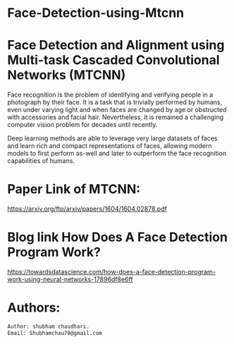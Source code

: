 # Face-Detection-using-Mtcnn
# Face Detection and Alignment using Multi-task Cascaded Convolutional Networks (MTCNN)

Face recognition is the problem of identifying and verifying people in a photograph by their face.
It is a task that is trivially performed by humans, even under varying light and when faces are changed by age or obstructed with accessories and facial hair. Nevertheless, it is remained a challenging computer vision problem for decades until recently.

Deep learning methods are able to leverage very large datasets of faces and learn rich and compact representations of faces, allowing modern models to first perform as-well and later to outperform the face recognition capabilities of humans.

# Paper Link of MTCNN:

https://arxiv.org/ftp/arxiv/papers/1604/1604.02878.pdf

# Blog link How Does A Face Detection Program Work?

https://towardsdatascience.com/how-does-a-face-detection-program-work-using-neural-networks-17896df8e6ff






# Authors:
```bash
Author: shubham chaudhari.
Email: Shubhamchau78@gmail.com
```